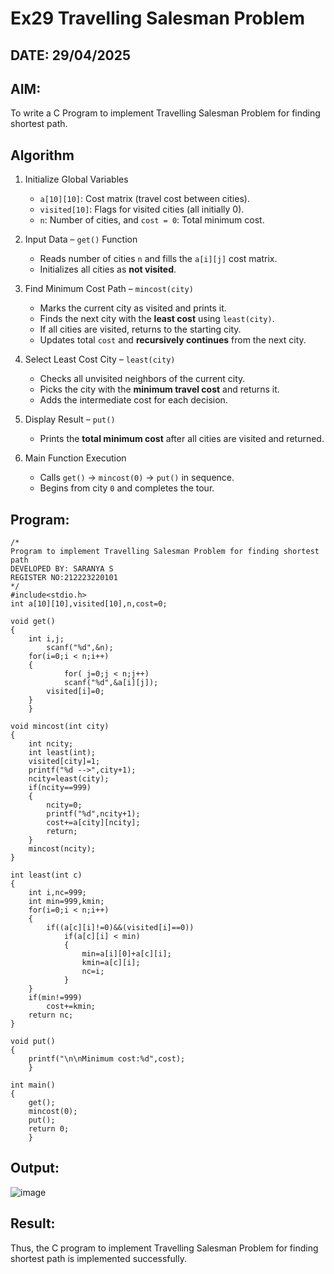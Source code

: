 # Ex29 Travelling Salesman Problem
## DATE: 29/04/2025
## AIM:
To write a C Program to implement Travelling Salesman Problem for finding shortest path.
## Algorithm

1. Initialize Global Variables  
   - `a[10][10]`: Cost matrix (travel cost between cities).  
   - `visited[10]`: Flags for visited cities (all initially 0).  
   - `n`: Number of cities, and `cost = 0`: Total minimum cost.

2. Input Data – `get()` Function  
   - Reads number of cities `n` and fills the `a[i][j]` cost matrix.  
   - Initializes all cities as **not visited**.

3. Find Minimum Cost Path – `mincost(city)`  
   - Marks the current city as visited and prints it.  
   - Finds the next city with the **least cost** using `least(city)`.  
   - If all cities are visited, returns to the starting city.  
   - Updates total `cost` and **recursively continues** from the next city.

4. Select Least Cost City – `least(city)`  
   - Checks all unvisited neighbors of the current city.  
   - Picks the city with the **minimum travel cost** and returns it.  
   - Adds the intermediate cost for each decision.

5. Display Result – `put()`  
   - Prints the **total minimum cost** after all cities are visited and returned.

6. Main Function Execution  
   - Calls `get()` → `mincost(0)` → `put()` in sequence.  
   - Begins from city `0` and completes the tour.


## Program:
```
/*
Program to implement Travelling Salesman Problem for finding shortest path
DEVELOPED BY: SARANYA S
REGISTER NO:212223220101
*/
#include<stdio.h>
int a[10][10],visited[10],n,cost=0;

void get()
{
	int i,j;
		scanf("%d",&n);
	for(i=0;i < n;i++)
	{
			for( j=0;j < n;j++)
			scanf("%d",&a[i][j]);
		visited[i]=0;
	}
	}

void mincost(int city)
{
	int ncity;
	int least(int);
	visited[city]=1;	
	printf("%d -->",city+1);
	ncity=least(city);
	if(ncity==999)
	{
		ncity=0;
		printf("%d",ncity+1);
		cost+=a[city][ncity];
		return;
	}
	mincost(ncity);
}

int least(int c)
{
	int i,nc=999;
	int min=999,kmin;
	for(i=0;i < n;i++)
	{
		if((a[c][i]!=0)&&(visited[i]==0))
			if(a[c][i] < min)
			{
				min=a[i][0]+a[c][i];
				kmin=a[c][i];
				nc=i;
			}
	}
	if(min!=999)
		cost+=kmin;
	return nc;
}

void put()
{
	printf("\n\nMinimum cost:%d",cost);
	}

int main()
{
	get();
	mincost(0);
	put();
	return 0;
	}

```

## Output:

![image](https://github.com/user-attachments/assets/cba89abe-c91d-4dd9-9101-0b6508c93555)



## Result:
Thus, the C program to implement Travelling Salesman Problem for finding shortest path is implemented successfully.
